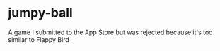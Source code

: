 # jumpy-ball

A game I submitted to the App Store but was rejected because it's too similar to Flappy Bird
